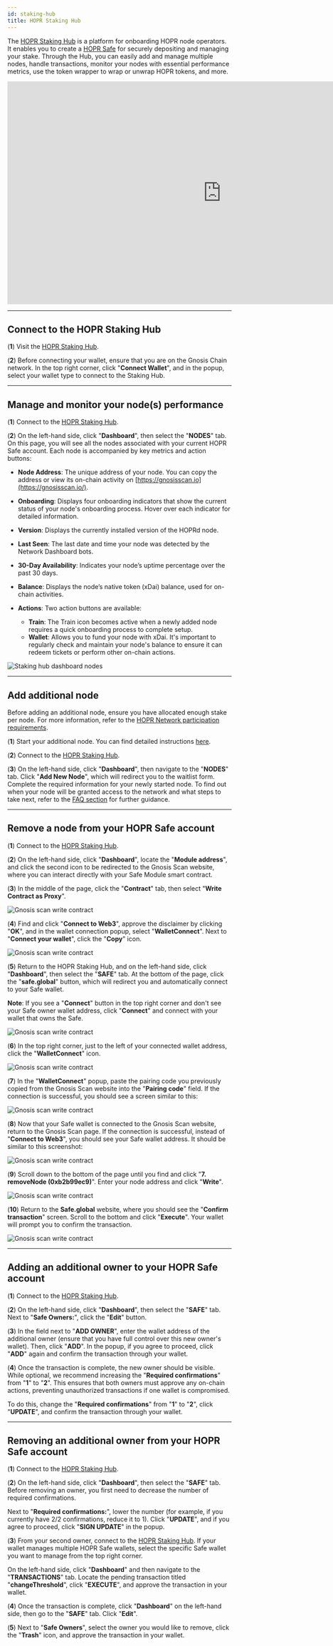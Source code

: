 ```yaml
---
id: staking-hub
title: HOPR Staking Hub
---
```


The [HOPR Staking Hub](https://hub.hoprnet.org) is a platform for onboarding HOPR node operators. It enables you to create a [HOPR Safe](../token/safestaking.md#why-does-hopr-use-safe) for securely depositing and managing your stake. Through the Hub, you can easily add and manage multiple nodes, handle transactions, monitor your nodes with essential performance metrics, use the token wrapper to wrap or unwrap HOPR tokens, and more.

<iframe class="youtube-video" width="960" height="500" src="https://www.youtube.com/embed/-zYltiDFh9I" frameborder="0" allow="rel=0; accelerometer; autoplay; encrypted-media; gyroscope; picture-in-picture; modestbranding; showinfo=0; fullscreen"></iframe>

---

## Connect to the HOPR Staking Hub

(**1**) Visit the [HOPR Staking Hub](https://hub.hoprnet.org).

(**2**) Before connecting your wallet, ensure that you are on the Gnosis Chain network. In the top right corner, click "**Connect Wallet**", and in the popup, select your wallet type to connect to the Staking Hub.

---

## Manage and monitor your node(s) performance

(**1**) Connect to the [HOPR Staking Hub](https://hub.hoprnet.org).

(**2**) On the left-hand side, click "**Dashboard**", then select the "**NODES**" tab. On this page, you will see all the nodes associated with your current HOPR Safe account. Each node is accompanied by key metrics and action buttons:

- **Node Address**: The unique address of your node. You can copy the address or view its on-chain activity on [https://gnosisscan.io](https://gnosisscan.io/).

- **Onboarding**: Displays four onboarding indicators that show the current status of your node's onboarding process. Hover over each indicator for detailed information.

- **Version**: Displays the currently installed version of the HOPRd node.

- **Last Seen**: The last date and time your node was detected by the Network Dashboard bots.

- **30-Day Availability**: Indicates your node’s uptime percentage over the past 30 days.

- **Balance**: Displays the node’s native token (xDai) balance, used for on-chain activities.

- **Actions**: Two action buttons are available:
    
    - **Train**: The Train icon becomes active when a newly added node requires a quick onboarding process to complete setup.
    - **Wallet**: Allows you to fund your node with xDai. It's important to regularly check and maintain your node's balance to ensure it can redeem tickets or perform other on-chain actions.

![Staking hub dashboard nodes](/img/node/staking-hub-dashboard-nodes.png)

---

## Add additional node

Before adding an additional node, ensure you have allocated enough stake per node. For more information, refer to the [HOPR Network participation requirements](./run-a-node-overview.md#requirements-for-participating-in-the-hopr-network).

(**1**) Start your additional node. You can find detailed instructions [here](./multiple-nodes.md).

(**2**) Connect to the [HOPR Staking Hub](https://hub.hoprnet.org).

(**3**) On the left-hand side, click "**Dashboard**", then navigate to the "**NODES**" tab. Click "**Add New Node**", which will redirect you to the waitlist form. Complete the required information for your newly started node. To find out when your node will be granted access to the network and what steps to take next, refer to the [FAQ section](./frequently-asked-questions.md#waitlist-related-faq) for further guidance.

---

## Remove a node from your HOPR Safe account

(**1**) Connect to the [HOPR Staking Hub](https://hub.hoprnet.org).

(**2**) On the left-hand side, click "**Dashboard**", locate the "**Module address**", and click the second icon to be redirected to the Gnosis Scan website, where you can interact directly with your Safe Module smart contract.

(**3**) In the middle of the page, click the "**Contract**" tab, then select "**Write Contract as Proxy**".

![Gnosis scan write contract](/img/node/gnosis-scan-write-contract.png)

(**4**) Find and click "**Connect to Web3**", approve the disclaimer by clicking "**OK**", and in the wallet connection popup, select "**WalletConnect**". Next to "**Connect your wallet**", click the "**Copy**" icon.

![Gnosis scan write contract](/img/node/gnosis-scan-WalletConnect.png)

(**5**) Return to the HOPR Staking Hub, and on the left-hand side, click "**Dashboard**", then select the "**SAFE**" tab. At the bottom of the page, click the "**safe.global**" button, which will redirect you and automatically connect to your Safe wallet.

**Note**: If you see a "**Connect**" button in the top right corner and don't see your Safe owner wallet address, click "**Connect**" and connect with your wallet that owns the Safe.

![Gnosis scan write contract](/img/node/safe-global-connected.png)

(**6**) In the top right corner, just to the left of your connected wallet address, click the "**WalletConnect**" icon.

![Gnosis scan write contract](/img/node/safe-global-walletconnect.png)

(**7**) In the "**WalletConnect**" popup, paste the pairing code you previously copied from the Gnosis Scan website into the "**Pairing code**" field. If the connection is successful, you should see a screen similar to this:

![Gnosis scan write contract](/img/node/safe-global-walletconnect-connected.png)

(**8**) Now that your Safe wallet is connected to the Gnosis Scan website, return to the Gnosis Scan page. If the connection is successful, instead of "**Connect to Web3**", you should see your Safe wallet address. It should be similar to this screenshot:

![Gnosis scan write contract](/img/node/gnosis-scan-safe-connected.png)

(**9**) Scroll down to the bottom of the page until you find and click "**7. removeNode (0xb2b99ec9)**". Enter your node address and click "**Write**".

![Gnosis scan write contract](/img/node/gnosis-scan-safe-connected-remove-node.png)

(**10**) Return to the **Safe.global** website, where you should see the "**Confirm transaction**" screen. Scroll to the bottom and click "**Execute**". Your wallet will prompt you to confirm the transaction.

![Gnosis scan write contract](/img/node/safe-wallet-confirm-tx.png)

---

## Adding an additional owner to your HOPR Safe account

(**1**) Connect to the [HOPR Staking Hub](https://hub.hoprnet.org).

(**2**) On the left-hand side, click "**Dashboard**", then select the "**SAFE**" tab. Next to "**Safe Owners:**", click the "**Edit**" button.

(**3**) In the field next to "**ADD OWNER**", enter the wallet address of the additional owner (ensure that you have full control over this new owner's wallet). Then, click "**ADD**". In the popup, if you agree to proceed, click "**ADD**" again and confirm the transaction through your wallet.

(**4**) Once the transaction is complete, the new owner should be visible. While optional, we recommend increasing the "**Required confirmations**" from "**1**" to "**2**". This ensures that both owners must approve any on-chain actions, preventing unauthorized transactions if one wallet is compromised.

To do this, change the "**Required confirmations**" from "**1**" to "**2**", click "**UPDATE**", and confirm the transaction through your wallet.

---

## Removing an additional owner from your HOPR Safe account

(**1**) Connect to the [HOPR Staking Hub](https://hub.hoprnet.org).

(**2**) On the left-hand side, click "**Dashboard**", then select the "**SAFE**" tab. Before removing an owner, you first need to decrease the number of required confirmations.

Next to "**Required confirmations:**", lower the number (for example, if you currently have 2/2 confirmations, reduce it to 1). Click "**UPDATE**", and if you agree to proceed, click "**SIGN UPDATE**" in the popup.

(**3**) From your second owner, connect to the [HOPR Staking Hub](https://hub.hoprnet.org). If your wallet manages multiple HOPR Safe wallets, select the specific Safe wallet you want to manage from the top right corner.

On the left-hand side, click "**Dashboard**" and then navigate to the "**TRANSACTIONS**" tab. Locate the pending transaction titled "**changeThreshold**", click "**EXECUTE**", and approve the transaction in your wallet.

(**4**) Once the transaction is complete, click "**Dashboard**" on the left-hand side, then go to the "**SAFE**" tab. Click "**Edit**".

(**5**) Next to "**Safe Owners**", select the owner you would like to remove, click the "**Trash**" icon, and approve the transaction in your wallet.